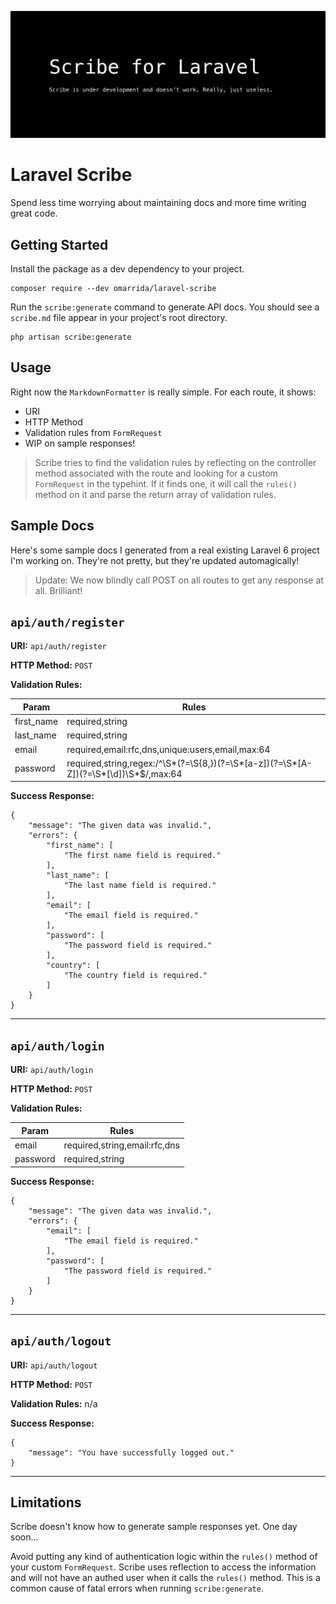 ![Scribe Banner](/scribe-banner-under-dev@2x.png)
# Laravel Scribe
Spend less time worrying about maintaining docs and more time writing great code.

## Getting Started
Install the package as a dev dependency to your project.

```
composer require --dev omarrida/laravel-scribe
```

Run  the `scribe:generate` command to generate API docs. You should see a `scribe.md` file appear in your project's root directory.

```
php artisan scribe:generate
```

## Usage
Right now the `MarkdownFormatter` is really simple. For each route, it shows:
- URI
- HTTP Method
- Validation rules from `FormRequest`
- WIP on sample responses!

> Scribe tries to find the validation rules by reflecting on the controller method associated with the route and looking for a custom `FormRequest` in the typehint. If it finds one, it will call the `rules()` method on it and parse the return array of validation rules.

## Sample Docs
Here's some sample docs I generated from a real existing Laravel 6 project I'm working on. They're not pretty, but they're updated automagically!

> Update: We now blindly call POST on all routes to get any response at all. Brilliant!

## `api/auth/register`
**URI:** `api/auth/register`

**HTTP Method:** `POST`

**Validation Rules:**

| Param | Rules |
| ---- | ---- |
|first_name|required,string|
|last_name|required,string|
|email|required,email:rfc,dns,unique:users,email,max:64|
|password|required,string,regex:/^\S*(?=\S{8,})(?=\S*[a-z])(?=\S*[A-Z])(?=\S*[\d])\S*$/,max:64|

**Success Response:**

```
{
    "message": "The given data was invalid.",
    "errors": {
        "first_name": [
            "The first name field is required."
        ],
        "last_name": [
            "The last name field is required."
        ],
        "email": [
            "The email field is required."
        ],
        "password": [
            "The password field is required."
        ],
        "country": [
            "The country field is required."
        ]
    }
}
```
---

## `api/auth/login`
**URI:** `api/auth/login`

**HTTP Method:** `POST`

**Validation Rules:**

| Param | Rules |
| ---- | ---- |
|email|required,string,email:rfc,dns|
|password|required,string|

**Success Response:**

```
{
    "message": "The given data was invalid.",
    "errors": {
        "email": [
            "The email field is required."
        ],
        "password": [
            "The password field is required."
        ]
    }
}
```
---

## `api/auth/logout`
**URI:** `api/auth/logout`

**HTTP Method:** `POST`

**Validation Rules:** n/a

**Success Response:**

```
{
    "message": "You have successfully logged out."
}
```
---

## Limitations
Scribe doesn't know how to generate sample responses yet. One day soon...

Avoid putting any kind of authentication logic within the `rules()` method of your custom `FormRequest`. Scribe uses reflection to access the information and will not have an authed user when it calls  the `rules()` method. This is a common cause of fatal errors when running `scribe:generate`.
